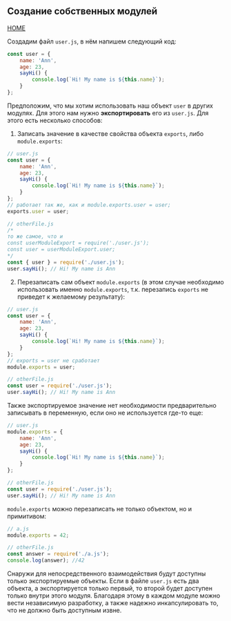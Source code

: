 ## Создание собственных модулей
[HOME](../../README.md)

Создадим файл `user.js`, в нём напишем следующий код:
```js
const user = {
    name: 'Ann',
    age: 23,
    sayHi() {
        console.log(`Hi! My name is ${this.name}`);
    }
};
```
Предположим, что мы хотим использовать наш объект `user` в других модулях. Для этого нам нужно **экспортировать** его из `user.js`. Для этого есть несколько способов:
1. Записать значение в качестве свойства объекта `exports`, либо `module.exports`:
```js
// user.js
const user = {
    name: 'Ann',
    age: 23,
    sayHi() {
        console.log(`Hi! My name is ${this.name}`);
    }
};
// работает так же, как и module.exports.user = user;
exports.user = user;

// otherFile.js
/* 
то же самое, что и 
const userModuleExport = require('./user.js');
const user = userModuleExport.user;
*/
const { user } = require('./user.js');
user.sayHi(); // Hi! My name is Ann
```
2. Перезаписать сам объект `module.exports` (в этом случае необходимо использовать именно `module.exports`, т.к. перезапись `exports` не приведет к желаемому результату):
```js
// user.js
const user = {
    name: 'Ann',
    age: 23,
    sayHi() {
        console.log(`Hi! My name is ${this.name}`);
    }
};
// exports = user не сработает 
module.exports = user;

// otherFile.js
const user = require('./user.js');
user.sayHi(); // Hi! My name is Ann
```
Также экспортируемое значение нет необходимости предварительно записывать в переменную, если оно не используется где-то еще:
```js 
// user.js
module.exports = {
    name: 'Ann',
    age: 23,
    sayHi() {
        console.log(`Hi! My name is ${this.name}`);
    }
};

// otherFile.js
const user = require('./user.js');
user.sayHi(); // Hi! My name is Ann
```
`module.exports` можно перезаписать не только объектом, но и примитивом:
```js 
// a.js
module.exports = 42;

// otherFile.js
const answer = require('./a.js');
console.log(answer); //42
```
Снаружи для непосредственного взаимодействия будут доступны только экспортируемые объекты. Если в файле `user.js` есть два объекта, а экспортируется только первый, то второй будет доступен только внутри этого модуля. Благодаря этому в каждом модуле можно вести независимую разработку, а также надежно инкапсулировать то, что не должно быть доступным извне.